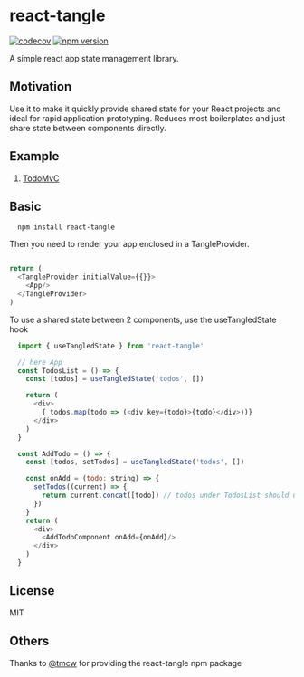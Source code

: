 # react-tangle

[![codecov](https://codecov.io/gh/wmira/react-tangle/branch/master/graph/badge.svg)](https://codecov.io/gh/wmira/react-tangle)
[![npm version](https://badge.fury.io/js/react-tangle.svg)](https://badge.fury.io/js/react-tangle)


A simple react app state management library. 

## Motivation

Use it to make it quickly provide shared state for your React projects and ideal for rapid application prototyping.
Reduces most boilerplates and just share state between components directly.

## Example

1. [TodoMvC](https://codesandbox.io/s/sad-bash-sykqy)

## Basic

```
  npm install react-tangle

```

Then you need to render your app enclosed in a TangleProvider.

```javascript

return (
  <TangleProvider initialValue={{}}>
    <App/>
  </TangleProvider>
)

```

To use a shared state between 2 components, use the useTangledState hook

```javascript
  import { useTangledState } from 'react-tangle'

  // here App
  const TodosList = () => {
    const [todos] = useTangledState('todos', [])

    return (
      <div>
        { todos.map(todo => (<div key={todo}>{todo}</div>))}
      </div>
    )
  }

  const AddTodo = () => {
    const [todos, setTodos] = useTangledState('todos', [])

    const onAdd = (todo: string) => {
      setTodos((current) => {
        return current.concat([todo]) // todos under TodosList should update
      })
    }
    return (
      <div>
        <AddTodoComponent onAdd={onAdd}/>
      </div>
    )
  }


```

## License

MIT

## Others

Thanks to [@tmcw](https://github.com/tmcw) for providing the react-tangle npm package
